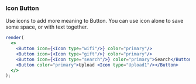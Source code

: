 ### Icon Button

Use icons to add more meaning to Button. You can use icon alone to save some space, or with text together.

<!--start-code-->

```jsx
render(
  <>
    <Button icon={<Icon type="wifi"/>} color="primary"/>
    <Button icon={<Icon type="gift"/>} color="primary"/>
    <Button icon={<Icon type="search"/>} color="primary">Search</Button>
    <Button color="primary">Upload <Icon type="Upload1"/></Button>
  </>
);
```

<!--end-code-->
